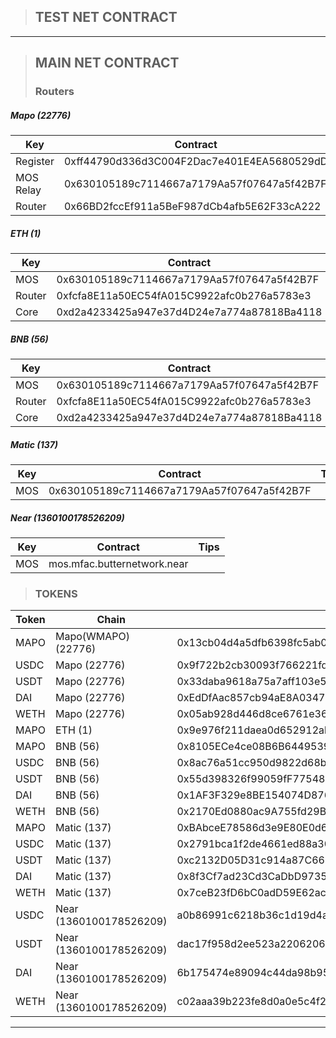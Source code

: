 > ## TEST NET CONTRACT



-----

> ## MAIN NET CONTRACT
>### Routers

##### Mapo (22776)

| Key       | Contract                                   | Tips |
|-----------|--------------------------------------------|------|
| Register  | 0xff44790d336d3C004F2Dac7e401E4EA5680529dD |      |
| MOS Relay | 0x630105189c7114667a7179Aa57f07647a5f42B7F |      |
| Router    | 0x66BD2fccEf911a5BeF987dCb4afb5E62F33cA222 |      |

##### ETH (1)

| Key    | Contract                                   | Tips |
|--------|--------------------------------------------|------|
| MOS    | 0x630105189c7114667a7179Aa57f07647a5f42B7F |      |
| Router | 0xfcfa8E11a50EC54fA015C9922afc0b276a5783e3 |      |
| Core   | 0xd2a4233425a947e37d4D24e7a774a87818Ba4118 |      |

##### BNB (56)

| Key    | Contract                                   | Tips |
|--------|--------------------------------------------|------|
| MOS    | 0x630105189c7114667a7179Aa57f07647a5f42B7F |      |
| Router | 0xfcfa8E11a50EC54fA015C9922afc0b276a5783e3 |      |
| Core   | 0xd2a4233425a947e37d4D24e7a774a87818Ba4118 |      |

##### Matic (137)

| Key | Contract                                   | Tips |
|-----|--------------------------------------------|------|
| MOS | 0x630105189c7114667a7179Aa57f07647a5f42B7F |      |

##### Near (1360100178526209)

| Key | Contract                    | Tips |
|-----|-----------------------------|------|
| MOS | mos.mfac.butternetwork.near |      |

> ### TOKENS

| Token | Chain                   | Contract                                                     | Decimals | Tips     |
|-------|-------------------------|--------------------------------------------------------------|----------|----------|
| MAPO  | Mapo(WMAPO) (22776)     | 0x13cb04d4a5dfb6398fc5ab005a6c84337256ee23                   | 18       |          |
| USDC  | Mapo (22776)            | 0x9f722b2cb30093f766221fd0d37964949ed66918                   | 18       | mintable |
| USDT  | Mapo (22776)            | 0x33daba9618a75a7aff103e53afe530fbacf4a3dd                   | 18       | mintable |
| DAI   | Mapo (22776)            | 0xEdDfAac857cb94aE8A0347e2b1b06f21AA1AAeFA                   | 18       | mintable |
| WETH  | Mapo (22776)            | 0x05ab928d446d8ce6761e368c8e7be03c3168a9ec                   | 18       | mintable |
| MAPO  | ETH (1)                 | 0x9e976f211daea0d652912ab99b0dc21a7fd728e4                   | 18       |          |
| MAPO  | BNB (56)                | 0x8105ECe4ce08B6B6449539A5db23e23b973DfA8f                   | 18       | mintable |
| USDC  | BNB (56)                | 0x8ac76a51cc950d9822d68b83fe1ad97b32cd580d                   | 18       |          |
| USDT  | BNB (56)                | 0x55d398326f99059fF775485246999027B3197955                   | 18       |          |
| DAI   | BNB (56)                | 0x1AF3F329e8BE154074D8769D1FFa4eE058B1DBc3                   | 18       |          |
| WETH  | BNB (56)                | 0x2170Ed0880ac9A755fd29B2688956BD959F933F8                   | 18       |          |
| MAPO  | Matic (137)             | 0xBAbceE78586d3e9E80E0d69601A17f983663Ba6a                   | 18       | mintable |
| USDC  | Matic (137)             | 0x2791bca1f2de4661ed88a30c99a7a9449aa84174                   | 6        |          |
| USDT  | Matic (137)             | 0xc2132D05D31c914a87C6611C10748AEb04B58e8F                   | 6        |          |
| DAI   | Matic (137)             | 0x8f3Cf7ad23Cd3CaDbD9735AFf958023239c6A063                   | 18       |          |
| WETH  | Matic (137)             | 0x7ceB23fD6bC0adD59E62ac25578270cFf1b9f619                   | 18       |          |
| USDC  | Near (1360100178526209) | a0b86991c6218b36c1d19d4a2e9eb0ce3606eb48.factory.bridge.near | 6        |          |
| USDT  | Near (1360100178526209) | dac17f958d2ee523a2206206994597c13d831ec7.factory.bridge.near | 6        |          |
| DAI   | Near (1360100178526209) | 6b175474e89094c44da98b954eedeac495271d0f.factory.bridge.near | 18       |          |
| WETH  | Near (1360100178526209) | c02aaa39b223fe8d0a0e5c4f27ead9083c756cc2.factory.bridge.near | 18       |          |

---

